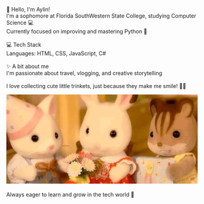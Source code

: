
💫 Hello, I'm Aylin!
<br>I'm a sophomore at Florida SouthWestern State College, studying Computer Science 💻<br>Currently focused on improving and mastering Python 🐍<br><br>💻 Tech Stack<br>Languages: HTML, CSS, JavaScript, C#<br><br>✨ A bit about me<br>I'm passionate about travel, vlogging, and creative storytelling<br><br>I love collecting cute little trinkets, just because they make me smile! 🧸🎀


![](https://github.com/Itsaylin/itsaylin/blob/main/_.gif)
<br><br>Always eager to learn and grow in the tech world 🌱

